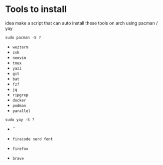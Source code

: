 # Tools to install

idea make a script that can auto install these tools on arch using pacman / yay

`sudo pacman -S ?`

- `wezterm`
- `zsh`
- `neovim`
- `tmux`
- `yazi`
- `git`
- `bat`
- `fzf`
- `jq`
- `ripgrep`
- `docker`
- `podman`
- `parallel`

`sudo yay -S ?`

- ``



- `firacode nerd font`
- `firefox`
- `brave`

